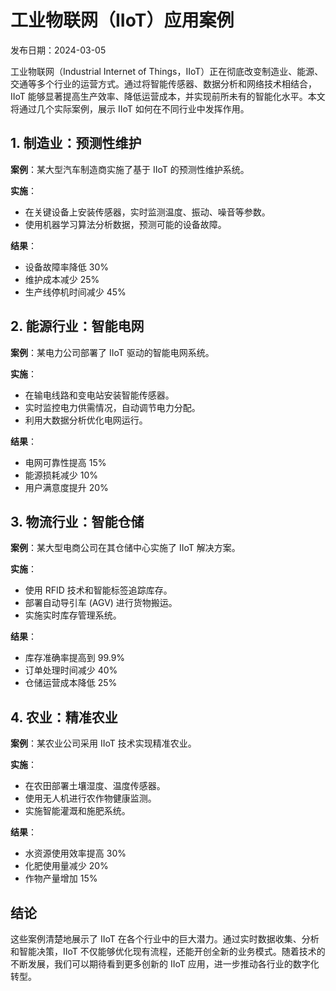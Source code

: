 # 工业物联网（IIoT）应用案例

发布日期：2024-03-05

工业物联网（Industrial Internet of Things，IIoT）正在彻底改变制造业、能源、交通等多个行业的运营方式。通过将智能传感器、数据分析和网络技术相结合，IIoT 能够显著提高生产效率、降低运营成本，并实现前所未有的智能化水平。本文将通过几个实际案例，展示 IIoT 如何在不同行业中发挥作用。

## 1. 制造业：预测性维护

**案例**：某大型汽车制造商实施了基于 IIoT 的预测性维护系统。

**实施**：
- 在关键设备上安装传感器，实时监测温度、振动、噪音等参数。
- 使用机器学习算法分析数据，预测可能的设备故障。

**结果**：
- 设备故障率降低 30%
- 维护成本减少 25%
- 生产线停机时间减少 45%

## 2. 能源行业：智能电网

**案例**：某电力公司部署了 IIoT 驱动的智能电网系统。

**实施**：
- 在输电线路和变电站安装智能传感器。
- 实时监控电力供需情况，自动调节电力分配。
- 利用大数据分析优化电网运行。

**结果**：
- 电网可靠性提高 15%
- 能源损耗减少 10%
- 用户满意度提升 20%

## 3. 物流行业：智能仓储

**案例**：某大型电商公司在其仓储中心实施了 IIoT 解决方案。

**实施**：
- 使用 RFID 技术和智能标签追踪库存。
- 部署自动导引车 (AGV) 进行货物搬运。
- 实施实时库存管理系统。

**结果**：
- 库存准确率提高到 99.9%
- 订单处理时间减少 40%
- 仓储运营成本降低 25%

## 4. 农业：精准农业

**案例**：某农业公司采用 IIoT 技术实现精准农业。

**实施**：
- 在农田部署土壤湿度、温度传感器。
- 使用无人机进行农作物健康监测。
- 实施智能灌溉和施肥系统。

**结果**：
- 水资源使用效率提高 30%
- 化肥使用量减少 20%
- 作物产量增加 15%

## 结论

这些案例清楚地展示了 IIoT 在各个行业中的巨大潜力。通过实时数据收集、分析和智能决策，IIoT 不仅能够优化现有流程，还能开创全新的业务模式。随着技术的不断发展，我们可以期待看到更多创新的 IIoT 应用，进一步推动各行业的数字化转型。